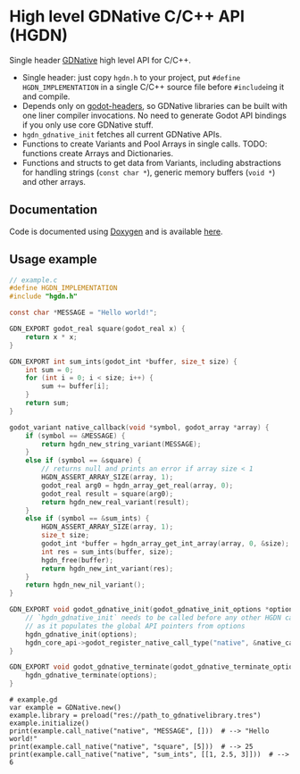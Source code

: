 # High level GDNative C/C++ API (HGDN)
Single header [GDNative](https://docs.godotengine.org/en/stable/tutorials/plugins/gdnative/gdnative-c-example.html)
high level API for C/C++.

- Single header: just copy `hgdn.h` to your project, put `#define HGDN_IMPLEMENTATION`
  in a single C/C++ source file before `#include`ing it and compile.
- Depends only on [godot-headers](https://github.com/godotengine/godot-headers),
  so GDNative libraries can be built with one liner compiler invocations.
  No need to generate Godot API bindings if you only use core GDNative stuff.
- `hgdn_gdnative_init` fetches all current GDNative APIs.
- Functions to create Variants and Pool Arrays in single calls.
  TODO: functions create Arrays and Dictionaries.
- Functions and structs to get data from Variants, including abstractions for
  handling strings (`const char *`), generic memory buffers (`void *`) and
  other arrays.


## Documentation
Code is documented using [Doxygen](https://www.doxygen.nl) and is available [here](https://gilzoide.github.io/high-level-gdnative/).


## Usage example

```c
// example.c
#define HGDN_IMPLEMENTATION
#include "hgdn.h"

const char *MESSAGE = "Hello world!";

GDN_EXPORT godot_real square(godot_real x) {
    return x * x;
}

GDN_EXPORT int sum_ints(godot_int *buffer, size_t size) {
    int sum = 0;
    for (int i = 0; i < size; i++) {
        sum += buffer[i];
    }
    return sum;
}

godot_variant native_callback(void *symbol, godot_array *array) {
    if (symbol == &MESSAGE) {
        return hgdn_new_string_variant(MESSAGE);
    }
    else if (symbol == &square) {
        // returns null and prints an error if array size < 1
        HGDN_ASSERT_ARRAY_SIZE(array, 1);
        godot_real arg0 = hgdn_array_get_real(array, 0);
        godot_real result = square(arg0);
        return hgdn_new_real_variant(result);
    }
    else if (symbol == &sum_ints) {
        HGDN_ASSERT_ARRAY_SIZE(array, 1);
        size_t size;
        godot_int *buffer = hgdn_array_get_int_array(array, 0, &size);
        int res = sum_ints(buffer, size);
        hgdn_free(buffer);
        return hgdn_new_int_variant(res);
    }
    return hgdn_new_nil_variant();
}

GDN_EXPORT void godot_gdnative_init(godot_gdnative_init_options *options) {
    // `hgdn_gdnative_init` needs to be called before any other HGDN call,
    // as it populates the global API pointers from options
    hgdn_gdnative_init(options);
    hgdn_core_api->godot_register_native_call_type("native", &native_callback);
}

GDN_EXPORT void godot_gdnative_terminate(godot_gdnative_terminate_options *options) {
    hgdn_gdnative_terminate(options);
}
```

```gdscript
# example.gd
var example = GDNative.new()
example.library = preload("res://path_to_gdnativelibrary.tres")
example.initialize()
print(example.call_native("native", "MESSAGE", []))  # --> "Hello world!"
print(example.call_native("native", "square", [5]))  # --> 25
print(example.call_native("native", "sum_ints", [[1, 2.5, 3]]))  # --> 6
```
